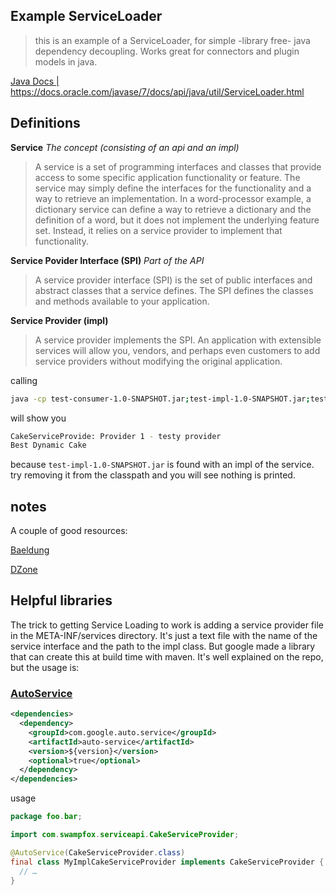 ## Example ServiceLoader
>this is an example of a ServiceLoader, for simple -library free- java dependency decoupling. Works great for connectors and plugin models in java.

[Java Docs | https://docs.oracle.com/javase/7/docs/api/java/util/ServiceLoader.html ](https://docs.oracle.com/javase/7/docs/api/java/util/ServiceLoader.html)


## Definitions
**Service** *The concept (consisting of an api and an impl)*
>A service is a set of programming interfaces and classes that provide access to some specific application functionality or feature. The service may simply define the interfaces for the functionality and a way to retrieve an implementation. In a word-processor example, a dictionary service can define a way to retrieve a dictionary and the definition of a word, but it does not implement the underlying feature set. Instead, it relies on a service provider to implement that functionality.

**Service Povider Interface (SPI)** *Part of the API*
>A service provider interface (SPI) is the set of public interfaces and abstract classes that a service defines. The SPI defines the classes and methods available to your application.

**Service Provider (impl)**
>A service provider implements the SPI. An application with extensible services will allow you, vendors, and perhaps even customers to add service providers without modifying the original application.



calling

```bash
java -cp test-consumer-1.0-SNAPSHOT.jar;test-impl-1.0-SNAPSHOT.jar;test-api-1.0-SNAPSHOT.jar com.swampfox.serviceapi.consumer.App
```

will show you 
```bash
CakeServiceProvide: Provider 1 - testy provider
Best Dynamic Cake
```

because `test-impl-1.0-SNAPSHOT.jar` is found with an impl of the service. try removing it from the classpath and you will see nothing is printed.

## notes

A couple of good resources:

[Baeldung](https://www.baeldung.com/java-spi)

[DZone](https://dzone.com/articles/play-with-java-serviceloader-forget-about-dependen)

## Helpful libraries
The trick to getting Service Loading to work is adding a service provider file in the META-INF/services directory. It's just a text file with the name of the service interface and the path to the impl class. But google made a library that can create this at build time with maven.
It's well explained on the repo, but the usage is:

### [AutoService](https://github.com/google/auto/tree/master/service)

```xml
<dependencies>
  <dependency>
    <groupId>com.google.auto.service</groupId>
    <artifactId>auto-service</artifactId>
    <version>${version}</version>
    <optional>true</optional>
  </dependency>
</dependencies>
```

usage

```java
package foo.bar;

import com.swampfox.serviceapi.CakeServiceProvider;

@AutoService(CakeServiceProvider.class)
final class MyImplCakeServiceProvider implements CakeServiceProvider {
  // …
}
```
